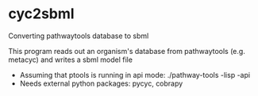 cyc2sbml
========

Converting pathwaytools database to sbml

This program reads out an organism's database from pathwaytools (e.g. metacyc) and writes a sbml model file
- Assuming that ptools is running in api mode: ./pathway-tools -lisp -api
- Needs external python packages: pycyc, cobrapy



